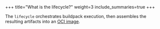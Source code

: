+++
title="What is the lifecycle?"
weight=3
include_summaries=true
+++

The `lifecycle` orchestrates buildpack execution, then assembles the resulting artifacts into an [OCI image](https://github.com/opencontainers/image-spec).

<!--more-->
